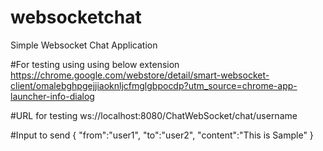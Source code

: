 # websocketchat
Simple Websocket Chat Application

#For testing using using below extension
https://chrome.google.com/webstore/detail/smart-websocket-client/omalebghpgejjiaoknljcfmglgbpocdp?utm_source=chrome-app-launcher-info-dialog

#URL for testing
ws://localhost:8080/ChatWebSocket/chat/username

#Input to send
{
  "from":"user1",
  "to":"user2",
  "content":"This is Sample"
}
